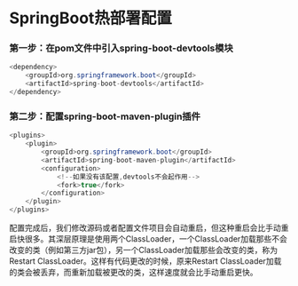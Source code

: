 # SpringBoot热部署配置

### 第一步：在pom文件中引入spring-boot-devtools模块

```java
<dependency>
    <groupId>org.springframework.boot</groupId>
    <artifactId>spring-boot-devtools</artifactId>
</dependency>
```



### 第二步：配置spring-boot-maven-plugin插件

```java
<plugins>
    <plugin>
        <groupId>org.springframework.boot</groupId>
        <artifactId>spring-boot-maven-plugin</artifactId>
        <configuration>
            <!--如果没有该配置,devtools不会起作用-->
            <fork>true</fork>
        </configuration>
    </plugin>
</plugins>
```



配置完成后，我们修改源码或者配置文件项目会自动重启，但这种重启会比手动重启快很多。其深层原理是使用两个ClassLoader，一个ClassLoader加载那些不会改变的类（例如第三方jar包），另一个ClassLoader加载那些会改变的类，称为Restart ClassLoader。这样有代码更改的时候，原来Restart ClassLoader加载的类会被丢弃，而重新加载被更改的类，这样速度就会比手动重启更快。